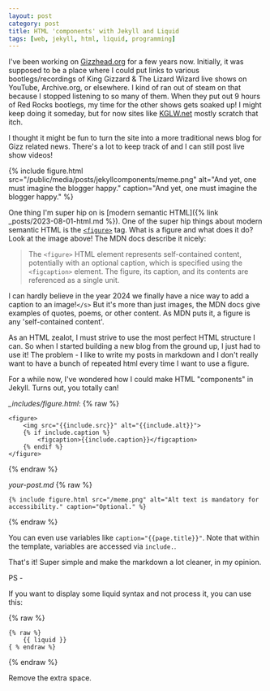 ```yaml
---
layout: post
category: post
title: HTML 'components' with Jekyll and Liquid
tags: [web, jekyll, html, liquid, programming]
---
```

I've been working on [Gizzhead.org](https://gizzhead.org) for a few years now. Initially, it was supposed to be a place where I could put links to various bootlegs/recordings of King Gizzard & The Lizard Wizard live shows on YouTube, Archive.org, or elsewhere. I kind of ran out of steam on that because I stopped listening to so many of them. When they put out 9 hours of Red Rocks bootlegs, my time for the other shows gets soaked up! I might keep doing it someday, but for now sites like [KGLW.net](https://KGLW.net) mostly scratch that itch.

I thought it might be fun to turn the site into a more traditional news blog for Gizz related news. There's a lot to keep track of and I can still post live show videos!

{% include figure.html src="/public/media/posts/jekyllcomponents/meme.png" alt="And yet, one must imagine the blogger happy." caption="And yet, one must imagine the blogger happy." %}

One thing I'm super hip on is [modern semantic HTML]({% link _posts/2023-08-01-html.md %}). One of the super hip things about modern semantic HTML is the [`<figure>`](https://developer.mozilla.org/en-US/docs/Web/HTML/Element/figure) tag. What is a figure and what does it do? Look at the image above! The MDN docs describe it nicely:

> The `<figure>` HTML element represents self-contained content, potentially with an optional caption, which is specified using the `<figcaption>` element. The figure, its caption, and its contents are referenced as a single unit.

I can hardly believe in the year 2024 we finally have a nice way to add a caption to an image!`</s>` But it's more than just images, the MDN docs give examples of quotes, poems, or other content. As MDN puts it, a figure is any 'self-contained content'.

As an HTML zealot, I must strive to use the most perfect HTML structure I can. So when I started building a new blog from the ground up, I just had to use it! The problem - I like to write my posts in markdown and I don't really want to have a bunch of repeated html every time I want to use a figure.

For a while now, I've wondered how I could make HTML "components" in Jekyll. Turns out,  you totally can!

_\_includes/figure.html_:
{% raw %}
```
<figure>
	<img src="{{include.src}}" alt="{{include.alt}}">
	{% if include.caption %}
		<figcaption>{{include.caption}}</figcaption>
	{% endif %}
</figure>
```
{% endraw %}

_your-post.md_
{% raw %}
```
{% include figure.html src="/meme.png" alt="Alt text is mandatory for accessibility." caption="Optional." %}
```
{% endraw %}

You can even use variables like `caption="{{page.title}}"`. Note that within the template, variables are accessed via `include.`.

That's it! Super simple and make the markdown a lot cleaner, in my opinion.

PS -

If you want to display some liquid syntax and not process it, you can use this:

{% raw %}
```
{% raw %}
	{{ liquid }}
{ % endraw %}
```
{% endraw %}

Remove the extra space.
